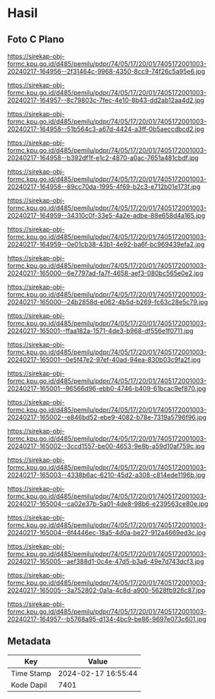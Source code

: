 # Hasil

## Foto C Plano

https://sirekap-obj-formc.kpu.go.id/d485/pemilu/pdpr/74/05/17/20/01/7405172001003-20240217-164956--2f31464c-9968-4350-8cc9-74f26c5a95e6.jpg

https://sirekap-obj-formc.kpu.go.id/d485/pemilu/pdpr/74/05/17/20/01/7405172001003-20240217-164957--8c79803c-7fec-4e10-8b43-dd2ab12aa4d2.jpg

https://sirekap-obj-formc.kpu.go.id/d485/pemilu/pdpr/74/05/17/20/01/7405172001003-20240217-164958--51b564c3-a67d-4424-a3ff-0b5aeccdbcd2.jpg

https://sirekap-obj-formc.kpu.go.id/d485/pemilu/pdpr/74/05/17/20/01/7405172001003-20240217-164958--b392df1f-e1c2-4870-a0ac-7651a481cbdf.jpg

https://sirekap-obj-formc.kpu.go.id/d485/pemilu/pdpr/74/05/17/20/01/7405172001003-20240217-164958--89cc70da-1995-4f69-b2c3-e712b01e173f.jpg

https://sirekap-obj-formc.kpu.go.id/d485/pemilu/pdpr/74/05/17/20/01/7405172001003-20240217-164959--34310c0f-33e5-4a2e-adbe-88e658d4a165.jpg

https://sirekap-obj-formc.kpu.go.id/d485/pemilu/pdpr/74/05/17/20/01/7405172001003-20240217-164959--0e01cb38-43b1-4e92-ba6f-bc969439efa2.jpg

https://sirekap-obj-formc.kpu.go.id/d485/pemilu/pdpr/74/05/17/20/01/7405172001003-20240217-165000--6e7797ad-fa7f-4658-aef3-080bc565e0e2.jpg

https://sirekap-obj-formc.kpu.go.id/d485/pemilu/pdpr/74/05/17/20/01/7405172001003-20240217-165000--24b2858d-e062-4b5d-b269-fc63c28e5c79.jpg

https://sirekap-obj-formc.kpu.go.id/d485/pemilu/pdpr/74/05/17/20/01/7405172001003-20240217-165001--ffaa182a-1571-4de3-b968-df556e1f0711.jpg

https://sirekap-obj-formc.kpu.go.id/d485/pemilu/pdpr/74/05/17/20/01/7405172001003-20240217-165001--0e5f47e2-97ef-40ad-94ea-830b03c9fa2f.jpg

https://sirekap-obj-formc.kpu.go.id/d485/pemilu/pdpr/74/05/17/20/01/7405172001003-20240217-165001--96566d96-ebb0-4746-b409-61bcac9ef870.jpg

https://sirekap-obj-formc.kpu.go.id/d485/pemilu/pdpr/74/05/17/20/01/7405172001003-20240217-165002--e846bd52-ebe9-4082-b78e-7319a5796f96.jpg

https://sirekap-obj-formc.kpu.go.id/d485/pemilu/pdpr/74/05/17/20/01/7405172001003-20240217-165002--3ccd1557-be00-4653-9e8b-a59d10af759c.jpg

https://sirekap-obj-formc.kpu.go.id/d485/pemilu/pdpr/74/05/17/20/01/7405172001003-20240217-165003--4338b6ac-6210-45d2-a308-c814ede1196b.jpg

https://sirekap-obj-formc.kpu.go.id/d485/pemilu/pdpr/74/05/17/20/01/7405172001003-20240217-165004--ca02e37b-5a01-4de8-98b6-e239563ce80e.jpg

https://sirekap-obj-formc.kpu.go.id/d485/pemilu/pdpr/74/05/17/20/01/7405172001003-20240217-165004--6f4446ec-18a5-4d0a-be27-912a4669ed3c.jpg

https://sirekap-obj-formc.kpu.go.id/d485/pemilu/pdpr/74/05/17/20/01/7405172001003-20240217-165005--aef388d1-0c4e-47d5-b3a6-49e7d743dcf3.jpg

https://sirekap-obj-formc.kpu.go.id/d485/pemilu/pdpr/74/05/17/20/01/7405172001003-20240217-165005--3a752802-0a1a-4c8d-a900-5628fb926c87.jpg

https://sirekap-obj-formc.kpu.go.id/d485/pemilu/pdpr/74/05/17/20/01/7405172001003-20240217-164957--b5768a95-d134-4bc9-be86-9697e073c601.jpg


## Metadata

| Key        | Value               |
| ---------- | ------------------- |
| Time Stamp | 2024-02-17 16:55:44 |
| Kode Dapil | 7401                |



